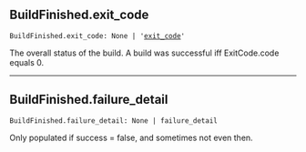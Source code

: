 

## BuildFinished.exit\_code

<pre class="language-python"><code><span class="source python"><span class="meta qualified-name python"><span class="meta generic-name python">BuildFinished</span><span class="punctuation accessor dot python">.</span><span class="meta generic-name python">exit_code</span></span><span class="punctuation separator annotation variable python">:</span> <span class="constant language python">None</span> <span class="keyword operator arithmetic python">|</span> <span class="meta string python"><span class="string quoted single python"><span class="punctuation definition string begin python">&#39;</span></span></span><span class="meta string python"><span class="string quoted single python"><a href="/lib/bazel/build/build_event/build_finished/exit_code">exit_code</a><span class="punctuation definition string end python">&#39;</span></span></span></span></code></pre>

The overall status of the build. A build was successful iff ExitCode.code equals 0.

***

## BuildFinished.failure\_detail

<pre class="language-python"><code><span class="source python"><span class="meta qualified-name python"><span class="meta generic-name python">BuildFinished</span><span class="punctuation accessor dot python">.</span><span class="meta generic-name python">failure_detail</span></span><span class="punctuation separator annotation variable python">:</span> <span class="constant language python">None</span> <span class="keyword operator arithmetic python">|</span> <span class="meta qualified-name python"><span class="meta generic-name python">failure_detail</span></span></span></code></pre>

Only populated if success = false, and sometimes not even then.
